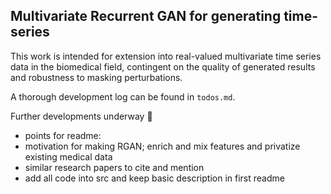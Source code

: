 ## Multivariate Recurrent GAN for generating time-series

This work is intended for extension into real-valued multivariate time series data in the biomedical field, contingent on the quality of generated results and robustness to masking perturbations.

A thorough development log can be found in `todos.md`.

Further developments underway :snail:

* points for readme:
* motivation for making RGAN; enrich and mix features and privatize existing medical data
* similar research papers to cite and mention
* add all code into src and keep basic description in first readme
